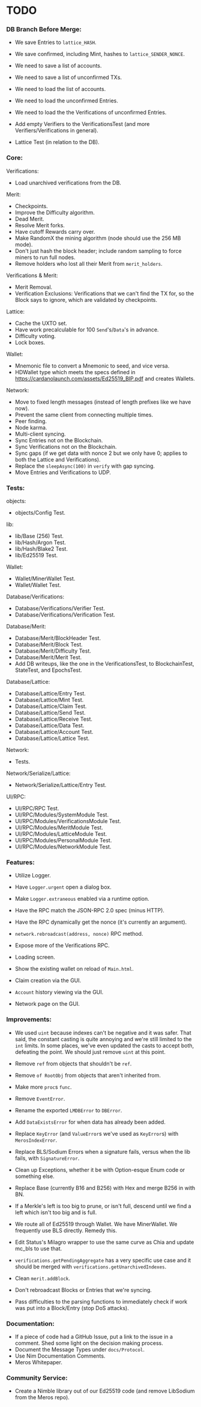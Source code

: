 # TODO

### DB Branch Before Merge:
- We save Entries to `lattice_HASH`.
- We save confirmed, including Mint, hashes to `lattice_SENDER_NONCE`.
- We need to save a list of accounts.
- We need to save a list of unconfirmed TXs.
- We need to load the list of accounts.
- We need to load the unconfirmed Entries.
- We need to load the the Verifications of unconfirmed Entries.

- Add empty Verifiers to the VerificationsTest (and more Verifiers/Verifications in general).
- Lattice Test (in relation to the DB).

### Core:
Verifications:
- Load unarchived verifications from the DB.

Merit:
- Checkpoints.
- Improve the Difficulty algorithm.
- Dead Merit.
- Resolve Merit forks.
- Have cutoff Rewards carry over.
- Make RandomX the mining algorithm (node should use the 256 MB mode).
- Don't just hash the block header; include random sampling to force miners to run full nodes.
- Remove holders who lost all their Merit from `merit_holders`.

Verifications & Merit:
- Merit Removal.
- Verification Exclusions: Verifications that we can't find the TX for, so the Block says to ignore, which are validated by checkpoints.

Lattice:
- Cache the UXTO set.
- Have work precalculable for 100 `Send`'s/`Data`'s in advance.
- Difficulty voting.
- Lock boxes.

Wallet:
- Mnemonic file to convert a Mnemonic to seed, and vice versa.
- HDWallet type which meets the specs defined in https://cardanolaunch.com/assets/Ed25519_BIP.pdf and creates Wallets.

Network:
- Move to fixed length messages (instead of length prefixes like we have now).
- Prevent the same client from connecting multiple times.
- Peer finding.
- Node karma.
- Multi-client syncing.
- Sync Entries not on the Blockchain.
- Sync Verifications not on the Blockchain.
- Sync gaps (if we get data with nonce 2 but we only have 0; applies to both the Lattice and Verifications).
- Replace the `sleepAsync(100)` in `verify` with gap syncing.
- Move Entries and Verifications to UDP.

### Tests:
objects:
- objects/Config Test.

lib:
- lib/Base (256) Test.
- lib/Hash/Argon Test.
- lib/Hash/Blake2 Test.
- lib/Ed25519 Test.

Wallet:
- Wallet/MinerWallet Test.
- Wallet/Wallet Test.

Database/Verifications:
- Database/Verifications/Verifier Test.
- Database/Verifications/Verification Test.

Database/Merit:
- Database/Merit/BlockHeader Test.
- Database/Merit/Block Test.
- Database/Merit/Difficulty Test.
- Database/Merit/Merit Test.
- Add DB writeups, like the one in the VerificationsTest, to BlockchainTest, StateTest, and EpochsTest.

Database/Lattice:
- Database/Lattice/Entry Test.
- Database/Lattice/Mint Test.
- Database/Lattice/Claim Test.
- Database/Lattice/Send Test.
- Database/Lattice/Receive Test.
- Database/Lattice/Data Test.
- Database/Lattice/Account Test.
- Database/Lattice/Lattice Test.

Network:
- Tests.

Network/Serialize/Lattice:
- Network/Serialize/Lattice/Entry Test.

UI/RPC:
- UI/RPC/RPC Test.
- UI/RPC/Modules/SystemModule Test.
- UI/RPC/Modules/VerificationsModule Test.
- UI/RPC/Modules/MeritModule Test.
- UI/RPC/Modules/LatticeModule Test.
- UI/RPC/Modules/PersonalModule Test.
- UI/RPC/Modules/NetworkModule Test.

### Features:
- Utilize Logger.
- Have `Logger.urgent` open a dialog box.
- Make `Logger.extraneous` enabled via a runtime option.

- Have the RPC match the JSON-RPC 2.0 spec (minus HTTP).
- Have the RPC dynamically get the nonce (it's currently an argument).
- `network.rebroadcast(address, nonce)` RPC method.
- Expose more of the Verifications RPC.

- Loading screen.
- Show the existing wallet on reload of `Main.html`.
- Claim creation via the GUI.
- `Account` history viewing via the GUI.
- Network page on the GUI.

### Improvements:
- We used `uint` because indexes can't be negative and it was safer. That said, the constant casting is quite annoying and we're still limited to the `int` limits. In some places, we've even updated the casts to accept both, defeating the point. We should just remove `uint` at this point.

- Remove `ref` from objects that shouldn't be `ref`.
- Remove `of RootObj` from objects that aren't inherited from.

- Make more `proc`s `func`.

- Remove `EventError`.
- Rename the exported `LMDBError` to `DBError`.
- Add `DataExistsError` for when data has already been added.
- Replace `KeyError` (and `ValueError`s we've used as `KeyError`s) with `MerosIndexError`.
- Replace BLS/Sodium Errors when a signature fails, versus when the lib fails, with `SignatureError`.
- Clean up Exceptions, whether it be with Option-esque Enum code or something else.

- Replace Base (currently B16 and B256) with Hex and merge B256 in with BN.

- If a Merkle's left is too big to prune, or isn't full, descend until we find a left which isn't too big and is full.

- We route all of Ed25519 through Wallet. We have MinerWallet. We frequently use BLS directly. Remedy this.

- Edit Status's Milagro wrapper to use the same curve as Chia and update mc_bls to use that.

- `verifications.getPendingAggregate` has a very specific use case and it should be merged with `verifications.getUnarchivedIndexes`.

- Clean `merit.addBlock`.
- Don't rebroadcast Blocks or Entries that we're syncing.
- Pass difficulties to the parsing functions to immediately check if work was put into a Block/Entry (stop DoS attacks).

### Documentation:
- If a piece of code had a GitHub Issue, put a link to the issue in a comment. Shed some light on the decision making process.
- Document the Message Types under `docs/Protocol`.
- Use Nim Documentation Comments.
- Meros Whitepaper.

### Community Service:
- Create a Nimble library out of our Ed25519 code (and remove LibSodium from the Meros repo).

